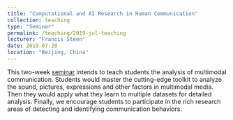 ```yaml
---
title: "Computational and AI Research in Human Communication"
collection: teaching
type: "Seminar"
permalink: /teaching/2019-jul-teaching
lecturer: "Francis Steen"
date: 2019-07-28
location: "Beijing, China"
---
```


This two-week [seminar](https://www.cetustalk.com/beijingtisheng/39.html) intends to teach students the analysis of multimodal communication. Students would master the cutting-edge toolkit to analyze the sound, pictures, expressions and other factors in multimodal media. Then they would apply what they learn to multiple datasets for detailed analysis. Finally, we encourage students to participate in the rich research areas of detecting and identifying communication behaviors.